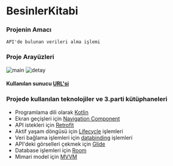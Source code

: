 # BesinlerKitabi

### Projenin Amacı
    API'de bulunan verileri alma işlemi
  
### Proje Arayüzleri
![main](https://user-images.githubusercontent.com/76566952/195323872-0d60c8c4-3375-4a84-8fe7-f860ceb424cf.png)        ![detay](https://user-images.githubusercontent.com/76566952/195327313-c0f40a72-c7e8-4ac9-a026-c3800a43a04c.png)


#### Kullanılan sunucu [URL'si](https://raw.githubusercontent.com/atilsamancioglu/BTK20-JSONVeriSeti/master/besinler.json)

### Projede kullanılan teknolojiler ve 3.parti kütüphaneleri
* Programlama dili olarak [Kotlin](https://kotlinlang.org/)
* Ekran geçişleri için [Navigation Component](https://developer.android.com/jetpack/androidx/releases/navigation)
* API istekleri için [Retrofit](https://square.github.io/retrofit/) 
* Aktif yaşam döngüsü için [Lifecycle](https://developer.android.com/jetpack/androidx/releases/lifecycle) işlemleri
* Veri bağlama işlemleri için [databinding](https://developer.android.com/jetpack/androidx/releases/databinding) işlemleri
* API'deki görselleri çekmek için [Glide](https://github.com/bumptech/glide)
* Database işlemleri için [Room](https://developer.android.com/jetpack/androidx/releases/room)
* Mimari model için [MVVM](https://www.digitalocean.com/community/tutorials/android-mvvm-design-pattern)


